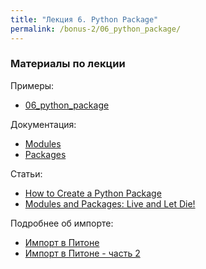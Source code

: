 ```yaml
---
title: "Лекция 6. Python Package"
permalink: /bonus-2/06_python_package/
---
```


### Материалы по лекции

Примеры:

* [06_python_package](https://github.com/pyneng/pyneng-online-bonus-2/tree/master/examples/06_python_package)

Документация:

* [Modules](https://docs.python.org/3/tutorial/modules.html#modules)
* [Packages](https://docs.python.org/3/tutorial/modules.html#packages)

Статьи:

* [How to Create a Python Package](https://www.pythoncentral.io/how-to-create-a-python-package/)
* [Modules and Packages: Live and Let Die!](http://www.dabeaz.com/modulepackage/index.html)

Подробнее об импорте:

* [Импорт в Питоне](http://asvetlov.blogspot.com/2010/05/blog-post.html)
* [Импорт в Питоне - часть 2](http://asvetlov.blogspot.com/2010/05/2.html)

